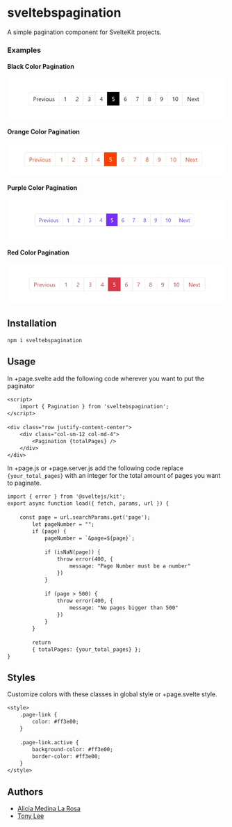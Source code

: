 # sveltebspagination

A simple pagination component for SvelteKit projects.

### Examples

#### Black Color Pagination

![alt text](https://github.com/aliciamlr88/SveltePagination/blob/main/static/pagination-black.jpeg?raw=true)

#### Orange Color Pagination

![alt text](https://github.com/aliciamlr88/SveltePagination/blob/main/static/pagination-orange.jpeg?raw=true)

#### Purple Color Pagination

![alt text](https://github.com/aliciamlr88/SveltePagination/blob/main/static/pagination-purple.jpeg?raw=true)

#### Red Color Pagination

![alt text](https://github.com/aliciamlr88/SveltePagination/blob/main/static/pagination-red.jpeg?raw=true)

## Installation

```
npm i sveltebspagination
```

## Usage

In +page.svelte add the following code wherever you want to put the paginator

```
<script>
    import { Pagination } from 'sveltebspagination';
</script>

<div class="row justify-content-center">
	<div class="col-sm-12 col-md-4">
		<Pagination {totalPages} />
	</div>
</div>
```

In +page.js or +page.server.js add the following code replace `{your_total_pages}` with an integer for the total amount of pages you want to paginate.

```
import { error } from '@sveltejs/kit';
export async function load({ fetch, params, url }) {

    const page = url.searchParams.get('page');
        let pageNumber = "";
        if (page) {
            pageNumber = `&page=${page}`;

            if (isNaN(page)) {
                throw error(400, {
                    message: "Page Number must be a number"
                })
            }

            if (page > 500) {
                throw error(400, {
                    message: "No pages bigger than 500"
                })
            }
        }

        return
        { totalPages: {your_total_pages} };
}
```

## Styles

Customize colors with these classes in global style or +page.svelte style.

```
<style>
    .page-link {
        color: #ff3e00;
    }

    .page-link.active {
        background-color: #ff3e00;
        border-color: #ff3e00;
    }
</style>
```

## Authors

- [Alicia Medina La Rosa](https://github.com/aliciamlr88)
- [Tony Lee](https://github.com/t2ny)

